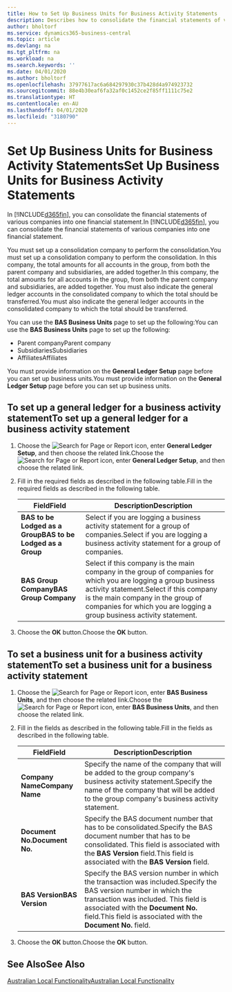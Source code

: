 ```yaml
---
title: How to Set Up Business Units for Business Activity Statements
description: Describes how to consolidate the financial statements of various companies into one financial statement.
author: bholtorf
ms.service: dynamics365-business-central
ms.topic: article
ms.devlang: na
ms.tgt_pltfrm: na
ms.workload: na
ms.search.keywords: ''
ms.date: 04/01/2020
ms.author: bholtorf
ms.openlocfilehash: 37977617ac6a684297930c37b428d4a974923732
ms.sourcegitcommit: 88e4b30eaf6fa32af0c1452ce2f85ff1111c75e2
ms.translationtype: HT
ms.contentlocale: en-AU
ms.lasthandoff: 04/01/2020
ms.locfileid: "3180790"
---
```

# <a name="set-up-business-units-for-business-activity-statements"></a><span data-ttu-id="eba92-103">Set Up Business Units for Business Activity Statements</span><span class="sxs-lookup"><span data-stu-id="eba92-103">Set Up Business Units for Business Activity Statements</span></span>
<span data-ttu-id="eba92-104">In [!INCLUDE[d365fin](../../includes/d365fin_md.md)], you can consolidate the financial statements of various companies into one financial statement.</span><span class="sxs-lookup"><span data-stu-id="eba92-104">In [!INCLUDE[d365fin](../../includes/d365fin_md.md)], you can consolidate the financial statements of various companies into one financial statement.</span></span>  

<span data-ttu-id="eba92-105">You must set up a consolidation company to perform the consolidation.</span><span class="sxs-lookup"><span data-stu-id="eba92-105">You must set up a consolidation company to perform the consolidation.</span></span> <span data-ttu-id="eba92-106">In this company, the total amounts for all accounts in the group, from both the parent company and subsidiaries, are added together.</span><span class="sxs-lookup"><span data-stu-id="eba92-106">In this company, the total amounts for all accounts in the group, from both the parent company and subsidiaries, are added together.</span></span> <span data-ttu-id="eba92-107">You must also indicate the general ledger accounts in the consolidated company to which the total should be transferred.</span><span class="sxs-lookup"><span data-stu-id="eba92-107">You must also indicate the general ledger accounts in the consolidated company to which the total should be transferred.</span></span>  

<span data-ttu-id="eba92-108">You can use the **BAS Business Units** page to set up the following:</span><span class="sxs-lookup"><span data-stu-id="eba92-108">You can use the **BAS Business Units** page to set up the following:</span></span>  

- <span data-ttu-id="eba92-109">Parent company</span><span class="sxs-lookup"><span data-stu-id="eba92-109">Parent company</span></span>  
- <span data-ttu-id="eba92-110">Subsidiaries</span><span class="sxs-lookup"><span data-stu-id="eba92-110">Subsidiaries</span></span>  
- <span data-ttu-id="eba92-111">Affiliates</span><span class="sxs-lookup"><span data-stu-id="eba92-111">Affiliates</span></span>  

<span data-ttu-id="eba92-112">You must provide information on the **General Ledger Setup** page before you can set up business units.</span><span class="sxs-lookup"><span data-stu-id="eba92-112">You must provide information on the **General Ledger Setup** page before you can set up business units.</span></span>  

## <a name="to-set-up-a-general-ledger-for-a-business-activity-statement"></a><span data-ttu-id="eba92-113">To set up a general ledger for a business activity statement</span><span class="sxs-lookup"><span data-stu-id="eba92-113">To set up a general ledger for a business activity statement</span></span>  
1. <span data-ttu-id="eba92-114">Choose the ![Search for Page or Report](../../media/ui-search/search_small.png "Search for Page or Report icon") icon, enter **General Ledger Setup**, and then choose the related link.</span><span class="sxs-lookup"><span data-stu-id="eba92-114">Choose the ![Search for Page or Report](../../media/ui-search/search_small.png "Search for Page or Report icon") icon, enter **General Ledger Setup**, and then choose the related link.</span></span>  
2. <span data-ttu-id="eba92-115">Fill in the required fields as described in the following table.</span><span class="sxs-lookup"><span data-stu-id="eba92-115">Fill in the required fields as described in the following table.</span></span>  

    |<span data-ttu-id="eba92-116">Field</span><span class="sxs-lookup"><span data-stu-id="eba92-116">Field</span></span>|<span data-ttu-id="eba92-117">Description</span><span class="sxs-lookup"><span data-stu-id="eba92-117">Description</span></span>|  
    |---------------------------------|---------------------------------------|  
    |<span data-ttu-id="eba92-118">**BAS to be Lodged as a Group**</span><span class="sxs-lookup"><span data-stu-id="eba92-118">**BAS to be Lodged as a Group**</span></span>|<span data-ttu-id="eba92-119">Select if you are logging a business activity statement for a group of companies.</span><span class="sxs-lookup"><span data-stu-id="eba92-119">Select if you are logging a business activity statement for a group of companies.</span></span>|  
    |<span data-ttu-id="eba92-120">**BAS Group Company**</span><span class="sxs-lookup"><span data-stu-id="eba92-120">**BAS Group Company**</span></span>|<span data-ttu-id="eba92-121">Select if this company is the main company in the group of companies for which you are logging a group business activity statement.</span><span class="sxs-lookup"><span data-stu-id="eba92-121">Select if this company is the main company in the group of companies for which you are logging a group business activity statement.</span></span>|  

3.  <span data-ttu-id="eba92-122">Choose the **OK** button.</span><span class="sxs-lookup"><span data-stu-id="eba92-122">Choose the **OK** button.</span></span>  

## <a name="to-set-a-business-unit-for-a-business-activity-statement"></a><span data-ttu-id="eba92-123">To set a business unit for a business activity statement</span><span class="sxs-lookup"><span data-stu-id="eba92-123">To set a business unit for a business activity statement</span></span>  
1. <span data-ttu-id="eba92-124">Choose the ![Search for Page or Report](../../media/ui-search/search_small.png "Search for Page or Report icon") icon, enter **BAS Business Units**, and then choose the related link.</span><span class="sxs-lookup"><span data-stu-id="eba92-124">Choose the ![Search for Page or Report](../../media/ui-search/search_small.png "Search for Page or Report icon") icon, enter **BAS Business Units**, and then choose the related link.</span></span>  
2. <span data-ttu-id="eba92-125">Fill in the fields as described in the following table.</span><span class="sxs-lookup"><span data-stu-id="eba92-125">Fill in the fields as described in the following table.</span></span>  

    |<span data-ttu-id="eba92-126">Field</span><span class="sxs-lookup"><span data-stu-id="eba92-126">Field</span></span>|<span data-ttu-id="eba92-127">Description</span><span class="sxs-lookup"><span data-stu-id="eba92-127">Description</span></span>|  
    |---------------------------------|---------------------------------------|  
    |<span data-ttu-id="eba92-128">**Company Name**</span><span class="sxs-lookup"><span data-stu-id="eba92-128">**Company Name**</span></span>|<span data-ttu-id="eba92-129">Specify the name of the company that will be added to the group company's business activity statement.</span><span class="sxs-lookup"><span data-stu-id="eba92-129">Specify the name of the company that will be added to the group company's business activity statement.</span></span>|  
    |<span data-ttu-id="eba92-130">**Document No.**</span><span class="sxs-lookup"><span data-stu-id="eba92-130">**Document No.**</span></span>|<span data-ttu-id="eba92-131">Specify the BAS document number that has to be consolidated.</span><span class="sxs-lookup"><span data-stu-id="eba92-131">Specify the BAS document number that has to be consolidated.</span></span> <span data-ttu-id="eba92-132">This field is associated with the **BAS Version** field.</span><span class="sxs-lookup"><span data-stu-id="eba92-132">This field is associated with the **BAS Version** field.</span></span>|  
    |<span data-ttu-id="eba92-133">**BAS Version**</span><span class="sxs-lookup"><span data-stu-id="eba92-133">**BAS Version**</span></span>|<span data-ttu-id="eba92-134">Specify the BAS version number in which the transaction was included.</span><span class="sxs-lookup"><span data-stu-id="eba92-134">Specify the BAS version number in which the transaction was included.</span></span> <span data-ttu-id="eba92-135">This field is associated with the **Document No.** field.</span><span class="sxs-lookup"><span data-stu-id="eba92-135">This field is associated with the **Document No.** field.</span></span>|  

3. <span data-ttu-id="eba92-136">Choose the **OK** button.</span><span class="sxs-lookup"><span data-stu-id="eba92-136">Choose the **OK** button.</span></span>  

## <a name="see-also"></a><span data-ttu-id="eba92-137">See Also</span><span class="sxs-lookup"><span data-stu-id="eba92-137">See Also</span></span>  
[<span data-ttu-id="eba92-138">Australian Local Functionality</span><span class="sxs-lookup"><span data-stu-id="eba92-138">Australian Local Functionality</span></span>](australia-local-functionality.md)   

